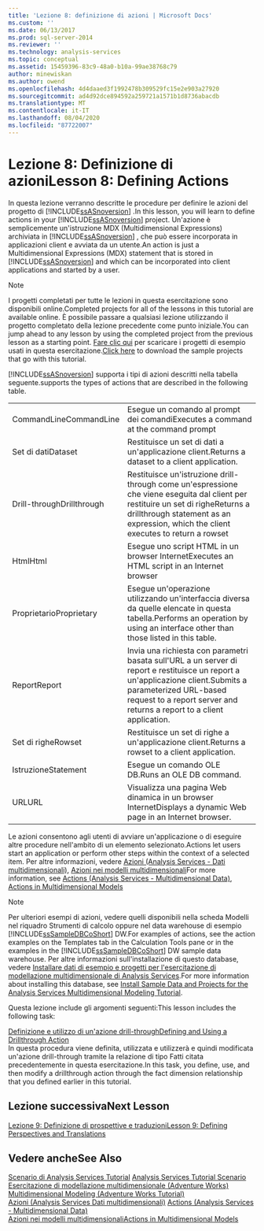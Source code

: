 ```yaml
---
title: 'Lezione 8: definizione di azioni | Microsoft Docs'
ms.custom: ''
ms.date: 06/13/2017
ms.prod: sql-server-2014
ms.reviewer: ''
ms.technology: analysis-services
ms.topic: conceptual
ms.assetid: 15459396-83c9-48a0-b10a-99ae38768c79
author: minewiskan
ms.author: owend
ms.openlocfilehash: 4d4daaed3f1992478b309529fc15e2e903a27920
ms.sourcegitcommit: ad4d92dce894592a259721a1571b1d8736abacdb
ms.translationtype: MT
ms.contentlocale: it-IT
ms.lasthandoff: 08/04/2020
ms.locfileid: "87722007"
---
```

# <a name="lesson-8-defining-actions"></a><span data-ttu-id="0045e-102">Lezione 8: Definizione di azioni</span><span class="sxs-lookup"><span data-stu-id="0045e-102">Lesson 8: Defining Actions</span></span>
  <span data-ttu-id="0045e-103">In questa lezione verranno descritte le procedure per definire le azioni del progetto di [!INCLUDE[ssASnoversion](../includes/ssasnoversion-md.md)] .</span><span class="sxs-lookup"><span data-stu-id="0045e-103">In this lesson, you will learn to define actions in your [!INCLUDE[ssASnoversion](../includes/ssasnoversion-md.md)] project.</span></span> <span data-ttu-id="0045e-104">Un'azione è semplicemente un'istruzione MDX (Multidimensional Expressions) archiviata in [!INCLUDE[ssASnoversion](../includes/ssasnoversion-md.md)] , che può essere incorporata in applicazioni client e avviata da un utente.</span><span class="sxs-lookup"><span data-stu-id="0045e-104">An action is just a Multidimensional Expressions (MDX) statement that is stored in [!INCLUDE[ssASnoversion](../includes/ssasnoversion-md.md)] and which can be incorporated into client applications and started by a user.</span></span>  
  
> [!NOTE]  
>  <span data-ttu-id="0045e-105">I progetti completati per tutte le lezioni in questa esercitazione sono disponibili online.</span><span class="sxs-lookup"><span data-stu-id="0045e-105">Completed projects for all of the lessons in this tutorial are available online.</span></span> <span data-ttu-id="0045e-106">È possibile passare a qualsiasi lezione utilizzando il progetto completato della lezione precedente come punto iniziale.</span><span class="sxs-lookup"><span data-stu-id="0045e-106">You can jump ahead to any lesson by using the completed project from the previous lesson as a starting point.</span></span> <span data-ttu-id="0045e-107">[Fare clic qui](https://go.microsoft.com/fwlink/?LinkID=221866) per scaricare i progetti di esempio usati in questa esercitazione.</span><span class="sxs-lookup"><span data-stu-id="0045e-107">[Click here](https://go.microsoft.com/fwlink/?LinkID=221866) to download the sample projects that go with this tutorial.</span></span>  
  
 [!INCLUDE[ssASnoversion](../includes/ssasnoversion-md.md)] <span data-ttu-id="0045e-108">supporta i tipi di azioni descritti nella tabella seguente.</span><span class="sxs-lookup"><span data-stu-id="0045e-108">supports the types of actions that are described in the following table.</span></span>  
  
|||  
|-|-|  
|<span data-ttu-id="0045e-109">CommandLine</span><span class="sxs-lookup"><span data-stu-id="0045e-109">CommandLine</span></span>|<span data-ttu-id="0045e-110">Esegue un comando al prompt dei comandi</span><span class="sxs-lookup"><span data-stu-id="0045e-110">Executes a command at the command prompt</span></span>|  
|<span data-ttu-id="0045e-111">Set di dati</span><span class="sxs-lookup"><span data-stu-id="0045e-111">Dataset</span></span>|<span data-ttu-id="0045e-112">Restituisce un set di dati a un'applicazione client.</span><span class="sxs-lookup"><span data-stu-id="0045e-112">Returns a dataset to a client application.</span></span>|  
|<span data-ttu-id="0045e-113">Drill-through</span><span class="sxs-lookup"><span data-stu-id="0045e-113">Drillthrough</span></span>|<span data-ttu-id="0045e-114">Restituisce un'istruzione drill-through come un'espressione che viene eseguita dal client per restituire un set di righe</span><span class="sxs-lookup"><span data-stu-id="0045e-114">Returns a drillthrough statement as an expression, which the client executes to return a rowset</span></span>|  
|<span data-ttu-id="0045e-115">Html</span><span class="sxs-lookup"><span data-stu-id="0045e-115">Html</span></span>|<span data-ttu-id="0045e-116">Esegue uno script HTML in un browser Internet</span><span class="sxs-lookup"><span data-stu-id="0045e-116">Executes an HTML script in an Internet browser</span></span>|  
|<span data-ttu-id="0045e-117">Proprietario</span><span class="sxs-lookup"><span data-stu-id="0045e-117">Proprietary</span></span>|<span data-ttu-id="0045e-118">Esegue un'operazione utilizzando un'interfaccia diversa da quelle elencate in questa tabella.</span><span class="sxs-lookup"><span data-stu-id="0045e-118">Performs an operation by using an interface other than those listed in this table.</span></span>|  
|<span data-ttu-id="0045e-119">Report</span><span class="sxs-lookup"><span data-stu-id="0045e-119">Report</span></span>|<span data-ttu-id="0045e-120">Invia una richiesta con parametri basata sull'URL a un server di report e restituisce un report a un'applicazione client.</span><span class="sxs-lookup"><span data-stu-id="0045e-120">Submits a parameterized URL-based request to a report server and returns a report to a client application.</span></span>|  
|<span data-ttu-id="0045e-121">Set di righe</span><span class="sxs-lookup"><span data-stu-id="0045e-121">Rowset</span></span>|<span data-ttu-id="0045e-122">Restituisce un set di righe a un'applicazione client.</span><span class="sxs-lookup"><span data-stu-id="0045e-122">Returns a rowset to a client application.</span></span>|  
|<span data-ttu-id="0045e-123">Istruzione</span><span class="sxs-lookup"><span data-stu-id="0045e-123">Statement</span></span>|<span data-ttu-id="0045e-124">Esegue un comando OLE DB.</span><span class="sxs-lookup"><span data-stu-id="0045e-124">Runs an OLE DB command.</span></span>|  
|<span data-ttu-id="0045e-125">URL</span><span class="sxs-lookup"><span data-stu-id="0045e-125">URL</span></span>|<span data-ttu-id="0045e-126">Visualizza una pagina Web dinamica in un browser Internet</span><span class="sxs-lookup"><span data-stu-id="0045e-126">Displays a dynamic Web page in an Internet browser.</span></span>|  
  
 <span data-ttu-id="0045e-127">Le azioni consentono agli utenti di avviare un'applicazione o di eseguire altre procedure nell'ambito di un elemento selezionato.</span><span class="sxs-lookup"><span data-stu-id="0045e-127">Actions let users start an application or perform other steps within the context of a selected item.</span></span> <span data-ttu-id="0045e-128">Per altre informazioni, vedere [Azioni &#40;Analysis Services - Dati multidimensionali&#41;](multidimensional-models/actions-analysis-services-multidimensional-data.md), [Azioni nei modelli multidimensionali](multidimensional-models/actions-in-multidimensional-models.md)</span><span class="sxs-lookup"><span data-stu-id="0045e-128">For more information, see [Actions &#40;Analysis Services - Multidimensional Data&#41;](multidimensional-models/actions-analysis-services-multidimensional-data.md), [Actions in Multidimensional Models](multidimensional-models/actions-in-multidimensional-models.md)</span></span>  
  
> [!NOTE]  
>  <span data-ttu-id="0045e-129">Per ulteriori esempi di azioni, vedere quelli disponibili nella scheda Modelli nel riquadro Strumenti di calcolo oppure nel data warehouse di esempio [!INCLUDE[ssSampleDBCoShort](../includes/sssampledbcoshort-md.md)] DW.</span><span class="sxs-lookup"><span data-stu-id="0045e-129">For examples of actions, see the action examples on the Templates tab in the Calculation Tools pane or in the examples in the [!INCLUDE[ssSampleDBCoShort](../includes/sssampledbcoshort-md.md)] DW sample data warehouse.</span></span> <span data-ttu-id="0045e-130">Per altre informazioni sull'installazione di questo database, vedere [Installare dati di esempio e progetti per l'esercitazione di modellazione multidimensionale di Analysis Services](install-sample-data-and-projects.md).</span><span class="sxs-lookup"><span data-stu-id="0045e-130">For more information about installing this database, see [Install Sample Data and Projects for the Analysis Services Multidimensional Modeling Tutorial](install-sample-data-and-projects.md).</span></span>  
  
 <span data-ttu-id="0045e-131">Questa lezione include gli argomenti seguenti:</span><span class="sxs-lookup"><span data-stu-id="0045e-131">This lesson includes the following task:</span></span>  
  
 [<span data-ttu-id="0045e-132">Definizione e utilizzo di un'azione drill-through</span><span class="sxs-lookup"><span data-stu-id="0045e-132">Defining and Using a Drillthrough Action</span></span>](lesson-8-1-defining-and-using-a-drillthrough-action.md)  
 <span data-ttu-id="0045e-133">In questa procedura viene definita, utilizzata e utilizzerà e quindi modificata un'azione drill-through tramite la relazione di tipo Fatti citata precedentemente in questa esercitazione.</span><span class="sxs-lookup"><span data-stu-id="0045e-133">In this task, you define, use, and then modify a drillthrough action through the fact dimension relationship that you defined earlier in this tutorial.</span></span>  
  
## <a name="next-lesson"></a><span data-ttu-id="0045e-134">Lezione successiva</span><span class="sxs-lookup"><span data-stu-id="0045e-134">Next Lesson</span></span>  
 [<span data-ttu-id="0045e-135">Lezione 9: Definizione di prospettive e traduzioni</span><span class="sxs-lookup"><span data-stu-id="0045e-135">Lesson 9: Defining Perspectives and Translations</span></span>](lesson-9-defining-perspectives-and-translations.md)  
  
## <a name="see-also"></a><span data-ttu-id="0045e-136">Vedere anche</span><span class="sxs-lookup"><span data-stu-id="0045e-136">See Also</span></span>  
 <span data-ttu-id="0045e-137">[Scenario di Analysis Services Tutorial](analysis-services-tutorial-scenario.md) </span><span class="sxs-lookup"><span data-stu-id="0045e-137">[Analysis Services Tutorial Scenario](analysis-services-tutorial-scenario.md) </span></span>  
 <span data-ttu-id="0045e-138">[Esercitazione di modellazione multidimensionale &#40;Adventure Works&#41;](multidimensional-modeling-adventure-works-tutorial.md) </span><span class="sxs-lookup"><span data-stu-id="0045e-138">[Multidimensional Modeling &#40;Adventure Works Tutorial&#41;](multidimensional-modeling-adventure-works-tutorial.md) </span></span>  
 <span data-ttu-id="0045e-139">[Azioni &#40;Analysis Services Dati multidimensionali&#41;](multidimensional-models/actions-analysis-services-multidimensional-data.md) </span><span class="sxs-lookup"><span data-stu-id="0045e-139">[Actions &#40;Analysis Services - Multidimensional Data&#41;](multidimensional-models/actions-analysis-services-multidimensional-data.md) </span></span>  
 [<span data-ttu-id="0045e-140">Azioni nei modelli multidimensionali</span><span class="sxs-lookup"><span data-stu-id="0045e-140">Actions in Multidimensional Models</span></span>](multidimensional-models/actions-in-multidimensional-models.md)  
  
  
